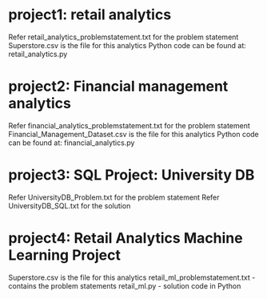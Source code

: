 # project1: retail analytics
Refer retail_analytics_problemstatement.txt  for the problem statement
Superstore.csv is the file for this analytics
Python code can be found at: retail_analytics.py

# project2: Financial management analytics
Refer financial_analytics_problemstatement.txt  for the problem statement
Financial_Management_Dataset.csv is the file for this analytics
Python code can be found at: financial_analytics.py


# project3: SQL Project: University DB
Refer UniversityDB_Problem.txt  for the problem statement
Refer UniversityDB_SQL.txt for the solution

# project4: Retail Analytics Machine Learning Project
Superstore.csv is the file for this analytics
retail_ml_problemstatement.txt  - contains the problem statements
retail_ml.py - solution code in Python
